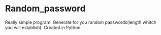 # Random_password
Really simple program. Generate for you random passwords(length whitch you will establish).
Created in Python.
